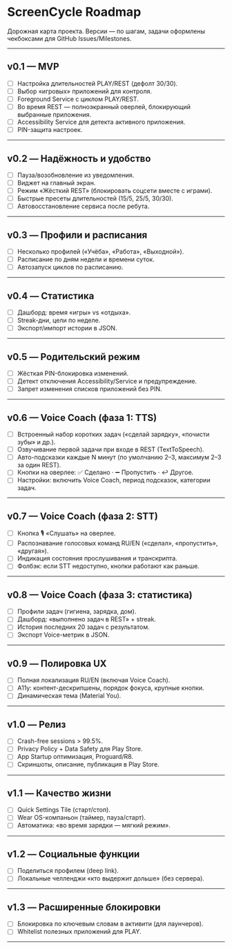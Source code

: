 # ScreenCycle Roadmap

Дорожная карта проекта. Версии — по шагам, задачи оформлены чекбоксами для GitHub Issues/Milestones.

---

## v0.1 — MVP
- [ ] Настройка длительностей PLAY/REST (дефолт 30/30).
- [ ] Выбор «игровых» приложений для контроля.
- [ ] Foreground Service с циклом PLAY/REST.
- [ ] Во время REST — полноэкранный оверлей, блокирующий выбранные приложения.
- [ ] Accessibility Service для детекта активного приложения.
- [ ] PIN-защита настроек.

---

## v0.2 — Надёжность и удобство
- [ ] Пауза/возобновление из уведомления.
- [ ] Виджет на главный экран.
- [ ] Режим «Жёсткий REST» (блокировать соцсети вместе с играми).
- [ ] Быстрые пресеты длительностей (15/5, 25/5, 30/30).
- [ ] Автовосстановление сервиса после ребута.

---

## v0.3 — Профили и расписания
- [ ] Несколько профилей («Учёба», «Работа», «Выходной»).
- [ ] Расписание по дням недели и времени суток.
- [ ] Автозапуск циклов по расписанию.

---

## v0.4 — Статистика
- [ ] Дашборд: время «игры» vs «отдыха».
- [ ] Streak-дни, цели по неделе.
- [ ] Экспорт/импорт истории в JSON.

---

## v0.5 — Родительский режим
- [ ] Жёсткая PIN-блокировка изменений.
- [ ] Детект отключения Accessibility/Service и предупреждение.
- [ ] Запрет изменения списков приложений без PIN.

---

## v0.6 — Voice Coach (фаза 1: TTS)
- [ ] Встроенный набор коротких задач («сделай зарядку», «почисти зубы» и др.).
- [ ] Озвучивание первой задачи при входе в REST (TextToSpeech).
- [ ] Авто-подсказки каждые N минут (по умолчанию 2–3, максимум 2–3 за один REST).
- [ ] Кнопки на оверлее: ✅ Сделано · ➖ Пропустить · ↩️ Другое.
- [ ] Настройки: включить Voice Coach, период подсказок, категории задач.

---

## v0.7 — Voice Coach (фаза 2: STT)
- [ ] Кнопка 🎙️ «Слушать» на оверлее.
- [ ] Распознавание голосовых команд RU/EN («сделал», «пропустить», «другая»).
- [ ] Индикация состояния прослушивания и транскрипта.
- [ ] Фолбэк: если STT недоступно, кнопки работают как раньше.

---

## v0.8 — Voice Coach (фаза 3: статистика)
- [ ] Профили задач (гигиена, зарядка, дом).
- [ ] Дашборд: «выполнено задач в REST» + streak.
- [ ] История последних 20 задач с результатом.
- [ ] Экспорт Voice-метрик в JSON.

---

## v0.9 — Полировка UX
- [ ] Полная локализация RU/EN (включая Voice Coach).
- [ ] A11y: контент-дескрипшены, порядок фокуса, крупные кнопки.
- [ ] Динамическая тема (Material You).

---

## v1.0 — Релиз
- [ ] Crash-free sessions > 99.5%.
- [ ] Privacy Policy + Data Safety для Play Store.
- [ ] App Startup оптимизация, Proguard/R8.
- [ ] Скриншоты, описание, публикация в Play Store.

---

## v1.1 — Качество жизни
- [ ] Quick Settings Tile (старт/стоп).
- [ ] Wear OS-компаньон (таймер, пауза/старт).
- [ ] Автоматика: «во время зарядки — мягкий режим».

---

## v1.2 — Социальные функции
- [ ] Поделиться профилем (deep link).
- [ ] Локальные челленджи «кто выдержит дольше» (без сервера).

---

## v1.3 — Расширенные блокировки
- [ ] Блокировка по ключевым словам в активити (для лаунчеров).
- [ ] Whitelist полезных приложений для PLAY.

---
